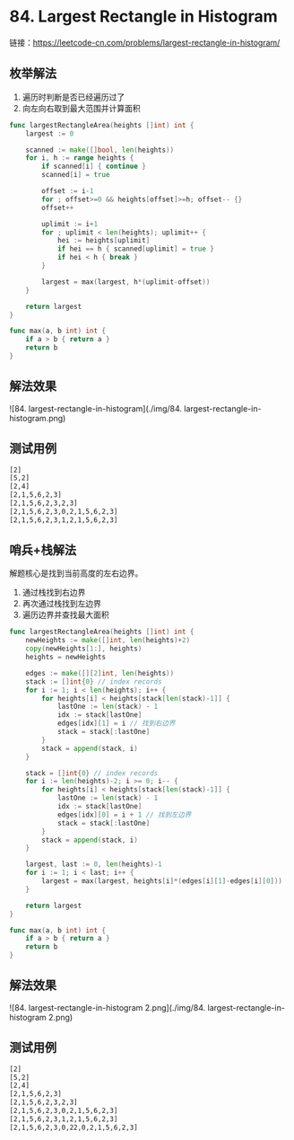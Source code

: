 # 84. Largest Rectangle in Histogram

链接：https://leetcode-cn.com/problems/largest-rectangle-in-histogram/

## 枚举解法

1. 遍历时判断是否已经遍历过了
2. 向左向右取到最大范围并计算面积

```go
func largestRectangleArea(heights []int) int {
    largest := 0

    scanned := make([]bool, len(heights))
    for i, h := range heights {
        if scanned[i] { continue }
        scanned[i] = true

        offset := i-1
        for ; offset>=0 && heights[offset]>=h; offset-- {}
        offset++

        uplimit := i+1
        for ; uplimit < len(heights); uplimit++ {
            hei := heights[uplimit]
            if hei == h { scanned[uplimit] = true }
            if hei < h { break }
        }

        largest = max(largest, h*(uplimit-offset))
    }

    return largest
}

func max(a, b int) int {
    if a > b { return a }
    return b
}
```

## 解法效果

![84. largest-rectangle-in-histogram](./img/84. largest-rectangle-in-histogram.png)

## 测试用例

```txt
[2]
[5,2]
[2,4]
[2,1,5,6,2,3]
[2,1,5,6,2,3,2,3]
[2,1,5,6,2,3,0,2,1,5,6,2,3]
[2,1,5,6,2,3,1,2,1,5,6,2,3]
```

## 哨兵+栈解法

解题核心是找到当前高度的左右边界。

1. 通过栈找到右边界
2. 再次通过栈找到左边界
3. 遍历边界并查找最大面积

```go
func largestRectangleArea(heights []int) int {
    newHeights := make([]int, len(heights)+2)
    copy(newHeights[1:], heights)
    heights = newHeights

    edges := make([][2]int, len(heights))
    stack := []int{0} // index records
    for i := 1; i < len(heights); i++ {
        for heights[i] < heights[stack[len(stack)-1]] {
            lastOne := len(stack) - 1
            idx := stack[lastOne]
            edges[idx][1] = i // 找到右边界
            stack = stack[:lastOne]
        }
        stack = append(stack, i)
    }

    stack = []int{0} // index records
    for i := len(heights)-2; i >= 0; i-- {
        for heights[i] < heights[stack[len(stack)-1]] {
            lastOne := len(stack) - 1
            idx := stack[lastOne]
            edges[idx][0] = i + 1 // 找到左边界
            stack = stack[:lastOne]
        }
        stack = append(stack, i)
    }

    largest, last := 0, len(heights)-1
    for i := 1; i < last; i++ {
        largest = max(largest, heights[i]*(edges[i][1]-edges[i][0]))
    }

    return largest
}

func max(a, b int) int {
    if a > b { return a }
    return b
}
```

## 解法效果

![84. largest-rectangle-in-histogram 2.png](./img/84. largest-rectangle-in-histogram 2.png)

## 测试用例

```txt
[2]
[5,2]
[2,4]
[2,1,5,6,2,3]
[2,1,5,6,2,3,2,3]
[2,1,5,6,2,3,0,2,1,5,6,2,3]
[2,1,5,6,2,3,1,2,1,5,6,2,3]
[2,1,5,6,2,3,0,22,0,2,1,5,6,2,3]
```

